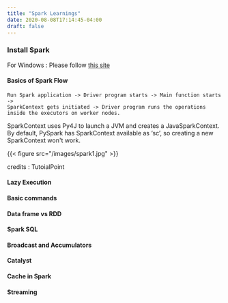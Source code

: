 ```yaml
---
title: "Spark Learnings"
date: 2020-08-08T17:14:45-04:00
draft: false
---
```


### Install Spark ###
For Windows : Please follow [this site](https://phoenixnap.com/kb/install-spark-on-windows-10)

#### Basics of Spark Flow ####
```
Run Spark application -> Driver program starts -> Main function starts ->  
SparkContext gets initiated -> Driver program runs the operations inside the executors on worker nodes.
```

SparkContext uses Py4J to launch a JVM and creates a JavaSparkContext. 
By default, PySpark has SparkContext available as ‘sc’, so creating a new SparkContext won't work.

{{< figure src="/images/spark1.jpg" >}}

credits : TutoialPoint

#### Lazy Execution ####

#### Basic commands ####

#### Data frame vs RDD ####

#### Spark SQL ####

#### Broadcast and Accumulators ####

#### Catalyst ####

#### Cache in Spark ####

#### Streaming ####